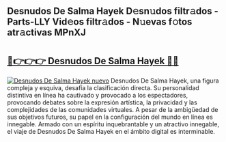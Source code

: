 ## Desnudos De Salma Hayek D𝚎sn𝚞dos filtr𝚊dos - Parts-LLY Vid𝚎os filtr𝚊dos - N𝚞evas f𝚘tos atr𝚊ctivas MPnXJ

# <h2><a href="http://mb6emg.tromn.icu/?c=Desnudos+De+Salma+Hayek">🔗👉👉👉 Desnudos De Salma Hayek 🔗🔗</a></h2>

[![Desnudos De Salma Hayek nuevo](https://i.imgur.com/pEAQMta.gif)](http://mb6emg.tromn.icu/?c=Desnudos+De+Salma+Hayek)
Desnudos De Salma Hayek, una figura compleja y esquiva, desafía la clasificación directa. Su personalidad distintiva en línea ha cautivado y provocado a los espectadores, provocando debates sobre la expresión artística, la privacidad y las complejidades de las comunidades virtuales. A pesar de la ambigüedad de sus objetivos futuros, su papel en la configuración del mundo en línea es innegable. Armado con un espíritu inquebrantable y un atractivo innegable, el viaje de Desnudos De Salma Hayek en el ámbito digital es interminable.
